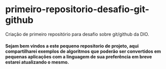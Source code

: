 # primeiro-repositorio-desafio-git-github
Criação de primeiro repositório para desafio sobre git/github da DIO.

#### Sejam bem vindos a este pequeno repositorio de projeto, aqui compartilharei exemplos de algoritmos que poderão ser convertidos em pequenas aplicações com a linguagem de sua preferência em breve estarei atualizando o mesmo.





## 



























## 





​    